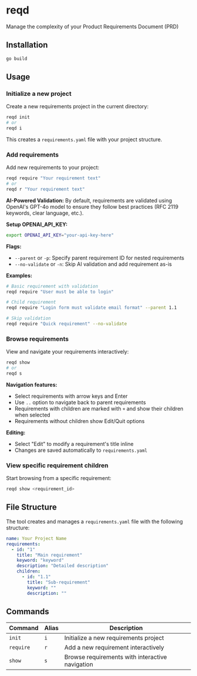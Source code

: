 # reqd
Manage the complexity of your Product Requirements Document (PRD)

## Installation

```bash
go build
```

## Usage

### Initialize a new project

Create a new requirements project in the current directory:

```bash
reqd init
# or
reqd i
```

This creates a `requirements.yaml` file with your project structure.

### Add requirements

Add new requirements to your project:

```bash
reqd require "Your requirement text"
# or
reqd r "Your requirement text"
```

**AI-Powered Validation:**
By default, requirements are validated using OpenAI's GPT-4o model to ensure they follow best practices (RFC 2119 keywords, clear language, etc.). 

**Setup OPENAI_API_KEY:**
```bash
export OPENAI_API_KEY="your-api-key-here"
```

**Flags:**
- `--parent` or `-p`: Specify parent requirement ID for nested requirements
- `--no-validate` or `-n`: Skip AI validation and add requirement as-is

**Examples:**
```bash
# Basic requirement with validation
reqd require "User must be able to login"

# Child requirement
reqd require "Login form must validate email format" --parent 1.1

# Skip validation
reqd require "Quick requirement" --no-validate
```

### Browse requirements

View and navigate your requirements interactively:

```bash
reqd show
# or
reqd s
```

**Navigation features:**
- Select requirements with arrow keys and Enter
- Use `..` option to navigate back to parent requirements
- Requirements with children are marked with `+` and show their children when selected
- Requirements without children show Edit/Quit options

**Editing:**
- Select "Edit" to modify a requirement's title inline
- Changes are saved automatically to `requirements.yaml`

### View specific requirement children

Start browsing from a specific requirement:

```bash
reqd show <requirement_id>
```

## File Structure

The tool creates and manages a `requirements.yaml` file with the following structure:

```yaml
name: Your Project Name
requirements:
  - id: "1"
    title: "Main requirement"
    keyword: "keyword"
    description: "Detailed description"
    children:
      - id: "1.1"
        title: "Sub-requirement"
        keyword: ""
        description: ""
```

## Commands

| Command | Alias | Description |
|---------|--------|-------------|
| `init` | `i` | Initialize a new requirements project |
| `require` | `r` | Add a new requirement interactively |
| `show` | `s` | Browse requirements with interactive navigation |
